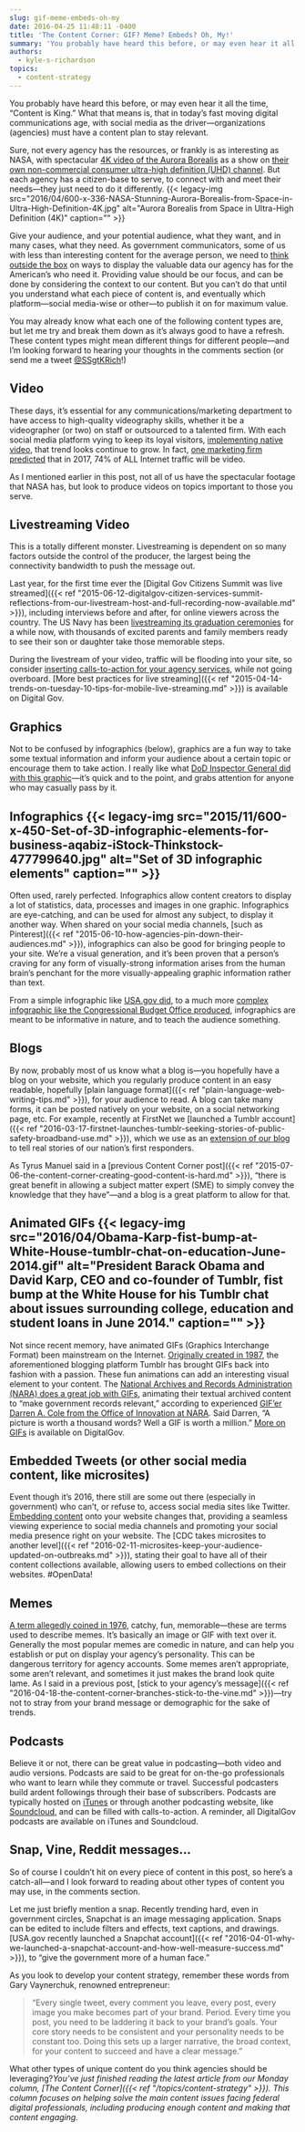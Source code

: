 ```yaml
---
slug: gif-meme-embeds-oh-my
date: 2016-04-25 11:48:11 -0400
title: 'The Content Corner: GIF? Meme? Embeds? Oh, My!'
summary: 'You probably have heard this before, or may even hear it all the time, &ldquo;Content is King.&rdquo; What that means is, that in today’s fast moving digital communications age, with social media as the driver&mdash;organizations (agencies) must have a content plan to stay relevant. Sure, not every agency has the resources, or frankly is as'
authors:
  - kyle-s-richardson
topics:
  - content-strategy
---
```


You probably have heard this before, or may even hear it all the time, “Content is King.” What that means is, that in today’s fast moving digital communications age, with social media as the driver—organizations (agencies) must have a content plan to stay relevant.

Sure, not every agency has the resources, or frankly is as interesting as NASA, with spectacular [4K video of the Aurora Borealis](https://www.youtube.com/watch?v=PBJAR3-UvSQ&feature=youtu.be) as a show on [their own non-commercial consumer ultra-high definition (UHD) channel](https://www.nasa.gov/press-release/nasa-harmonic-launch-first-non-commercial-uhd-channel-in-north-america). But each agency has a citizen-base to serve, to connect with and meet their needs—they just need to do it differently. {{< legacy-img src="2016/04/600-x-336-NASA-Stunning-Aurora-Borealis-from-Space-in-Ultra-High-Definition-4K.jpg" alt="Aurora Borealis from Space in Ultra-High Definition (4K)" caption="" >}} 

Give your audience, and your potential audience, what they want, and in many cases, what they need. As government communicators, some of us with less than interesting content for the average person, we need to [think outside the box](http://www.inc.com/matthew-swyers/5-steps-to-thinking-outside-of-the-box.html) on ways to display the valuable data our agency has for the American’s who need it. Providing value should be our focus, and can be done by considering the context to our content. But you can’t do that until you understand what each piece of content is, and eventually which platform—social media-wise or other—to publish it on for maximum value.

You may already know what each one of the following content types are, but let me try and break them down as it’s always good to have a refresh. These content types might mean different things for different people—and I’m looking forward to hearing your thoughts in the comments section (or send me a tweet [@SSgtKRich](https://twitter.com/SSgtKRich)!)

## Video

These days, it’s essential for any communications/marketing department to have access to high-quality videography skills, whether it be a videographer (or two) on staff or outsourced to a talented firm. With each social media platform vying to keep its loyal visitors, [implementing native video](http://blog.visual.ly/native-video/), that trend looks continue to grow. In fact, [one marketing firm predicted](http://syndacast.com/video-marketing-statistics-trends-2015) that in 2017, 74% of ALL Internet traffic will be video.

As I mentioned earlier in this post, not all of us have the spectacular footage that NASA has, but look to produce videos on topics important to those you serve.

## Livestreaming Video

This is a totally different monster. Livestreaming is dependent on so many factors outside the control of the producer, the largest being the connectivity bandwidth to push the message out.

Last year, for the first time ever the [Digital Gov Citizens Summit was live streamed]({{< ref "2015-06-12-digitalgov-citizen-services-summit-reflections-from-our-livestream-host-and-full-recording-now-available.md" >}}), including interviews before and after, for online viewers across the country. The US Navy has been [livestreaming its graduation ceremonies](http://syndacast.com/video-marketing-statistics-trends-2015) for a while now, with thousands of excited parents and family members ready to see their son or daughter take those memorable steps.

During the livestream of your video, traffic will be flooding into your site, so consider [inserting calls-to-action for your agency services](http://www.socialmediaexaminer.com/how-to-improve-your-social-media-calls-to-action/), while not going overboard. [More best practices for live streaming]({{< ref "2015-04-14-trends-on-tuesday-10-tips-for-mobile-live-streaming.md" >}}) is available on Digital Gov.

## Graphics

Not to be confused by infographics (below), graphics are a fun way to take some textual information and inform your audience about a certain topic or encourage them to take action. I really like what [DoD Inspector General did with this graphic](https://www.flickr.com/photos/dodigmedia/14483863137/in/album-72157645312232457/)—it’s quick and to the point, and grabs attention for anyone who may casually pass by it.

## Infographics {{< legacy-img src="2015/11/600-x-450-Set-of-3D-infographic-elements-for-business-aqabiz-iStock-Thinkstock-477799640.jpg" alt="Set of 3D infographic elements" caption="" >}} 

Often used, rarely perfected. Infographics allow content creators to display a lot of statistics, data, processes and images in one graphic. Infographics are eye-catching, and can be used for almost any subject, to display it another way. When shared on your social media channels, [such as Pinterest]({{< ref "2015-06-10-how-agencies-pin-down-their-audiences.md" >}}), infographics can also be good for bringing people to your site. We’re a visual generation, and it&#8217;s been proven that a person’s craving for any form of visually-strong information arises from the human brain’s penchant for the more visually-appealing graphic information rather than text.

From a simple infographic like [USA.gov did](https://gsa-cmp-fileupload.s3.amazonaws.com/USA_Government_Branches_Infographic.png), to a much more [complex infographic like the Congressional Budget Office produced](https://www.cbo.gov/sites/default/files/cbofiles/new/budgetinfographic.png), infographics are meant to be informative in nature, and to teach the audience something.

## Blogs

By now, probably most of us know what a blog is—you hopefully have a blog on your website, which you regularly produce content in an easy readable, hopefully [plain language format]({{< ref "plain-language-web-writing-tips.md" >}}), for your audience to read. A blog can take many forms, it can be posted natively on your website, on a social networking page, etc. For example, recently at FirstNet we [launched a Tumblr account]({{< ref "2016-03-17-firstnet-launches-tumblr-seeking-stories-of-public-safety-broadband-use.md" >}}), which we use as an [extension of our blog](http://firstnet.gov/newsroom/blog) to tell real stories of our nation’s first responders.

As Tyrus Manuel said in a [previous Content Corner post]({{< ref "2015-07-06-the-content-corner-creating-good-content-is-hard.md" >}}), “there is great benefit in allowing a subject matter expert (SME) to simply convey the knowledge that they have”—and a blog is a great platform to allow for that.

## Animated GIFs {{< legacy-img src="2016/04/Obama-Karp-fist-bump-at-White-House-tumblr-chat-on-education-June-2014.gif" alt="President Barack Obama and David Karp, CEO and co-founder of Tumblr, fist bump at the White House for his Tumblr chat about issues surrounding college, education and student loans in June 2014." caption="" >}} 

Not since recent memory, have animated GIFs (Graphics Interchange Format) been mainstream on the Internet. [Originally created in 1987](http://www.dailydot.com/entertainment/gif-history-steve-wilhite-olia-lialina-interview/), the aforementioned blogging platform Tumblr has brought GIFs back into fashion with a passion. These fun animations can add an interesting visual element to your content. The [National Archives and Records Administration (NARA) does a great job with GIFs](http://usnatarchives.tumblr.com/), animating their textual archived content to “make government records relevant,” according to experienced [GIF’er Darren A. Cole from the Office of Innovation at NARA](http://todaysdocument.tumblr.com/tagged/gif). Said Darren, “A picture is worth a thousand words? Well a GIF is worth a million.” [More on GIFs](http://find.digitalgov.gov/search?utf8=%E2%9C%93&affiliate=digitalgov&query=GIF&commit=Search) is available on DigitalGov.

## Embedded Tweets (or other social media content, like microsites)

Event though it’s 2016, there still are some out there (especially in government) who can’t, or refuse to, access social media sites like Twitter. [Embedding content](https://dev.twitter.com/web/embedded-tweets) onto your website changes that, providing a seamless viewing experience to social media channels and promoting your social media presence right on your website. The [CDC takes microsites to another level]({{< ref "2016-02-11-microsites-keep-your-audience-updated-on-outbreaks.md" >}}), stating their goal to have all of their content collections available, allowing users to embed collections on their websites. #OpenData!

## Memes

[A term allegedly coined in 1976](https://www.youtube.com/watch?v=CCPIt9lrohE&feature=youtu.be), catchy, fun, memorable—these are terms used to describe memes. It’s basically an image or GIF with text over it. Generally the most popular memes are comedic in nature, and can help you establish or put on display your agency’s personality. This can be dangerous territory for agency accounts. Some memes aren’t appropriate, some aren’t relevant, and sometimes it just makes the brand look quite lame. As I said in a previous post, [stick to your agency’s message]({{< ref "2016-04-18-the-content-corner-branches-stick-to-the-vine.md" >}})—try not to stray from your brand message or demographic for the sake of trends.

## Podcasts

Believe it or not, there can be great value in podcasting—both video and audio versions. Podcasts are said to be great for on-the-go professionals who want to learn while they commute or travel. Successful podcasters build ardent followings through their base of subscribers. Podcasts are typically hosted on [iTunes](https://itunes.apple.com/us/podcast/digitalgov-podcast/id1042016789) or through another podcasting website, like [Soundcloud](https://soundcloud.com/digitalgov), and can be filled with calls-to-action. A reminder, all DigitalGov podcasts are available on iTunes and Soundcloud.

## Snap, Vine, Reddit messages…

So of course I couldn’t hit on every piece of content in this post, so here’s a catch-all—and I look forward to reading about other types of content you may use, in the comments section.

Let me just briefly mention a snap. Recently trending hard, even in government circles, Snapchat is an image messaging application. Snaps can be edited to include filters and effects, text captions, and drawings. [USA.gov recently launched a Snapchat account]({{< ref "2016-04-01-why-we-launched-a-snapchat-account-and-how-well-measure-success.md" >}}), to “give the government more of a human face.”

As you look to develop your content strategy, remember these words from Gary Vaynerchuk, renowned entrepreneur:

> “Every single tweet, every comment you leave, every post, every image you make becomes part of your brand. Period. Every time you post, you need to be laddering it back to your brand’s goals. Your core story needs to be consistent and your personality needs to be constant too. Doing this sets up a larger narrative, the broad context, for your content to succeed and have a clear message.”

What other types of unique content do you think agencies should be leveraging?_You’ve just finished reading the latest article from our Monday column, [The Content Corner]({{< ref "/topics/content-strategy" >}}). This column focuses on helping solve the main content issues facing federal digital professionals, including producing enough content and making that content engaging._